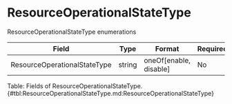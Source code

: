 <!--
    ATTENTION: This file was generated via gradle!
               Do NOT manually edit this file! Any such changes will be overwritten!
-->

# ResourceOperationalStateType

ResourceOperationalStateType enumerations

| Field | Type | Format | Required |
|-------|---|--------|---|
| ResourceOperationalStateType | string | oneOf[enable, disable] | No |

Table: Fields of ResourceOperationalStateType. {#tbl:ResourceOperationalStateType.md:ResourceOperationalStateType}
